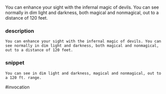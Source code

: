 You can enhance your sight with the infernal magic of devils. You can see normally in dim light and darkness, both magical and nonmagical, out to a distance of 120 feet.
### description
```
You can enhance your sight with the infernal magic of devils. You can see normally in dim light and darkness, both magical and nonmagical, out to a distance of 120 feet.
```

### snippet
```
You can see in dim light and darkness, magical and nonmagical, out to a 120 ft. range.
```

#invocation
